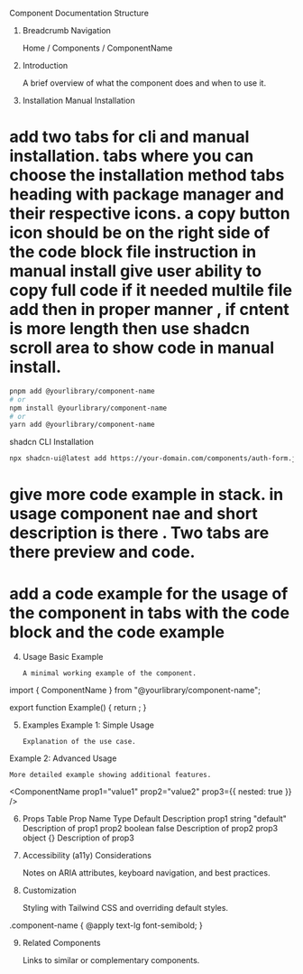 Component Documentation Structure

1. Breadcrumb Navigation

   Home / Components / ComponentName

2. Introduction

   A brief overview of what the component does and when to use it.

3. Installation
   Manual Installation

# add two tabs for cli and manual installation. tabs where you can choose the installation method tabs heading with package manager and their respective icons. a copy button icon should be on the right side of the code block file instruction in manual install give user ability to copy full code if it needed multile file add then in proper manner , if cntent is more length then use shadcn scroll area to show code in manual install.

```sh
pnpm add @yourlibrary/component-name
# or
npm install @yourlibrary/component-name
# or
yarn add @yourlibrary/component-name
```

shadcn CLI Installation

```sh
npx shadcn-ui@latest add https://your-domain.com/components/auth-form.json
```

# give more code example in stack. in usage component nae and short description is there . Two tabs are there preview and code.

# add a code example for the usage of the component in tabs with the code block and the code example

4.  Usage
    Basic Example

        A minimal working example of the component.

import { ComponentName } from "@yourlibrary/component-name";

export function Example() {
return <ComponentName prop1="value" />;
}

5.  Examples
    Example 1: Simple Usage

        Explanation of the use case.

<ComponentName prop1="value1" prop2="value2" />

Example 2: Advanced Usage

    More detailed example showing additional features.

<ComponentName prop1="value1" prop2="value2" prop3={{ nested: true }} />

6. Props Table
   Prop Name Type Default Description
   prop1 string "default" Description of prop1
   prop2 boolean false Description of prop2
   prop3 object {} Description of prop3
7. Accessibility (a11y) Considerations

   Notes on ARIA attributes, keyboard navigation, and best practices.

8. Customization

   Styling with Tailwind CSS and overriding default styles.

.component-name {
@apply text-lg font-semibold;
}

9. Related Components

   Links to similar or complementary components.
